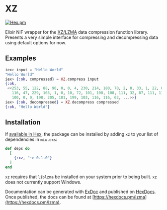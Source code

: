 # XZ

[![Hex.pm](https://img.shields.io/hexpm/v/xz.svg)](https://hex.pm/packages/xz)

Elixir NIF wrapper for the [XZ/LZMA](https://tukaani.org/xz/) data compression function library. Presents a very simple interface for 
compressing and decompressing data using default options for now.

## Examples

```elixir
iex> input = "Hello World"
"Hello World"
iex> {:ok, compressed} = XZ.compress input
{:ok,
 <<253, 55, 122, 88, 90, 0, 0, 4, 230, 214, 180, 70, 2, 0, 33, 1, 22, 0, 0, 0,
   116, 47, 229, 163, 1, 0, 10, 72, 101, 108, 108, 111, 32, 87, 111, 114, 108,
   100, 0, 0, 198, 205, 181, 199, 103, 116, 116, 62, ...>>}
iex> {:ok, decompressed} = XZ.decompress compressed
{:ok, "Hello World"}
```

## Installation

If [available in Hex](https://hex.pm/docs/publish), the package can be installed
by adding `xz` to your list of dependencies in `mix.exs`:

```elixir
def deps do
  [
    {:xz, "~> 0.1.0"}
  ]
end
```

`xz` requires that `liblzma` be installed on your system prior to being built. `xz` does not currently support Windows.

Documentation can be generated with [ExDoc](https://github.com/elixir-lang/ex_doc)
and published on [HexDocs](https://hexdocs.pm). Once published, the docs can
be found at [https://hexdocs.pm/lzma](https://hexdocs.pm/lzma).

